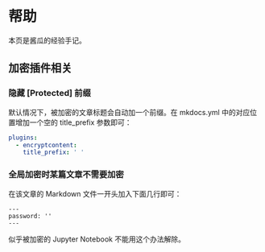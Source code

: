 # 帮助

本页是酱瓜的经验手记。



## 加密插件相关

### 隐藏 [Protected] 前缀

默认情况下，被加密的文章标题会自动加一个前缀。在 mkdocs.yml 中的对应位置增加一个空的 title_prefix 参数即可：

```yaml
plugins:
  - encryptcontent:
  	title_prefix: ' '
```



### 全局加密时某篇文章不需要加密

在该文章的 Markdown 文件一开头加入下面几行即可：

```
---
password: ''
---
```

似乎被加密的 Jupyter Notebook 不能用这个办法解除。